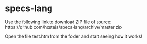 # specs-lang

Use the following link to download ZIP file of source: https://github.com/hostejs/specs-lang/archive/master.zip

Open the file test.htm from the folder and start seeing how it works!
